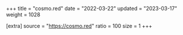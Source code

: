 +++
title = "cosmo.red"
date = "2022-03-22"
updated = "2023-03-17"
weight = 1028

[extra]
source = "https://cosmo.red"
ratio = 100
size = 1
+++
